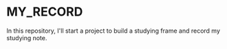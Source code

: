 # MY_RECORD
In this repository, I'll start a project to build a studying frame and record my studying note.
